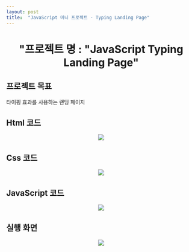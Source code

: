 ```yaml
---
layout: post
title:  "JavaScript 미니 프로젝트 - Typing Landing Page"
---
```


<div align="center"><h1> "프로젝트 명 : "JavaScript Typing Landing Page" </h1></div>   
   
<h2> 프로젝트 목표 </h2>   
타이핑 효과를 사용하는 랜딩 페이지

<h2> Html 코드 </h2>   

<p align="center">
  <img src="https://user-images.githubusercontent.com/97649924/175899528-a2f343bb-03ef-4696-b9f7-a01e9f01595a.png">
  </p>

<h2> Css 코드 </h2>   
   
<p align="center">
  <img src="https://user-images.githubusercontent.com/97649924/175899537-f48bc322-5295-4f27-a17b-7b88409a245c.png">
  </p>
   
<h2> JavaScript 코드 </h2>   
   
<p align="center">
  <img src="[https://user-images.githubusercontent.com/97649924/175899537-f48bc322-5295-4f27-a17b-7b88409a245c.png](https://user-images.githubusercontent.com/97649924/175899535-351ce386-caa1-4fdc-9922-ffe435fa489f.png)">
  </p>   
   
<h2> 실행 화면 </h2>   
   
<p align="center">
<img src="https://user-images.githubusercontent.com/97649924/175879828-935806d1-760f-40d1-8c57-c13fc0d1066e.gif">
</p>
